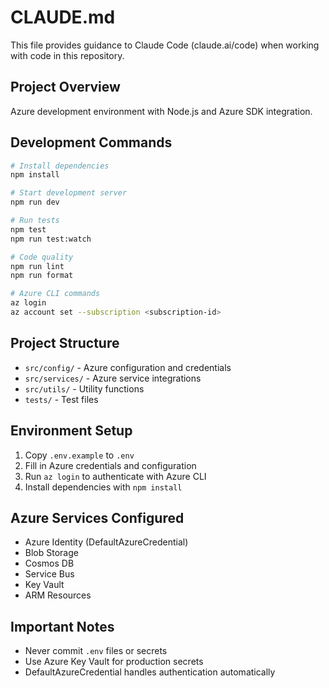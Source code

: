 # CLAUDE.md

This file provides guidance to Claude Code (claude.ai/code) when working with code in this repository.

## Project Overview

Azure development environment with Node.js and Azure SDK integration.

## Development Commands

```bash
# Install dependencies
npm install

# Start development server
npm run dev

# Run tests
npm test
npm run test:watch

# Code quality
npm run lint
npm run format

# Azure CLI commands
az login
az account set --subscription <subscription-id>
```

## Project Structure

- `src/config/` - Azure configuration and credentials
- `src/services/` - Azure service integrations
- `src/utils/` - Utility functions
- `tests/` - Test files

## Environment Setup

1. Copy `.env.example` to `.env`
2. Fill in Azure credentials and configuration
3. Run `az login` to authenticate with Azure CLI
4. Install dependencies with `npm install`

## Azure Services Configured

- Azure Identity (DefaultAzureCredential)
- Blob Storage
- Cosmos DB
- Service Bus
- Key Vault
- ARM Resources

## Important Notes

- Never commit `.env` files or secrets
- Use Azure Key Vault for production secrets
- DefaultAzureCredential handles authentication automatically